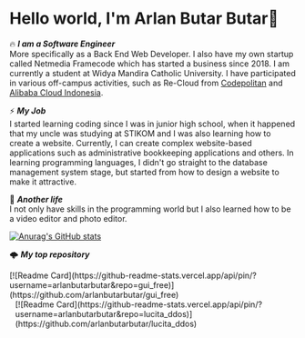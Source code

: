 # Hello world, I'm Arlan Butar Butar👋

🔥 <i><strong>I am a Software Engineer</strong></i><br> 
More specifically as a Back End Web Developer. I also have my own startup called Netmedia Framecode which has started a business since 2018. I am currently a student at Widya Mandira Catholic University. I have participated in various off-campus activities, such as Re-Cloud from <a href="https://codepolitan.com/">Codepolitan</a> and <a href="https://id.alibabacloud.com/">Alibaba Cloud Indonesia</a>.

⚡ <i><strong>My Job</strong></i><br>
I started learning coding since I was in junior high school, when it happened that my uncle was studying at STIKOM and I was also learning how to create a website. Currently, I can create complex website-based applications such as administrative bookkeeping applications and others. In learning programming languages, I didn't go straight to the database management system stage, but started from how to design a website to make it attractive.

🌠 <i><strong>Another life</strong></i><br>
I not only have skills in the programming world but I also learned how to be a video editor and photo editor.

[![Anurag's GitHub stats](https://github-readme-stats.vercel.app/api?username=arlanbutarbutar&show_icons=true&count_private=true&theme=tokyonight)](https://github.com/arlanbutarbutar)

🌩️ <i><strong>My top repository</strong></i><br>
<div>
  [![Readme Card](https://github-readme-stats.vercel.app/api/pin/?username=arlanbutarbutar&repo=gui_free)](https://github.com/arlanbutarbutar/gui_free)
</div>
<div style="margin-left: 10px;">
  [![Readme Card](https://github-readme-stats.vercel.app/api/pin/?username=arlanbutarbutar&repo=lucita_ddos)](https://github.com/arlanbutarbutar/lucita_ddos)
</div>
